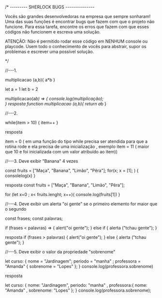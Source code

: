 /* --------- SHERLOCK BUGS --------------- 

Vocês são grandes desenvolvedoras na empresa que sempre sonharam! Uma das suas funções é 
encontrar bugs que fazem com que o projeto não funcione. Para essa tarefa, encontre os erros que fazem com que esses códigos não funcionem e escreva uma solução.

ATENÇÃO: Não é permitido rodar esse código em NENHUM console ou playcode. Usem todo o conhecimento
de vocês para abstrair, supor os problemas e escrever uma possível solução.

*/


//---1.

multiplicacao (a,b){
     a*b
}


let a = 1
let b = 2

multiplicacao(a*b) => {
    console.log(multiplicação);  
}
resposta 
function multiplicacao (a,b){
    return a*b
}


//---2. 

while(item > 10) {
    item++
}

resposta 

item = 0 ( em uma função do tipo while precisa ser atendida para que a rotina rode e ela precisa de uma inicialização , exemplo item = 11 ( maior que 10 e foi inicializada com um valor atribuído ao item))

//---3. Deve exibir "Banana" 4 vezes

const fruits = ["Maça", "Banana", "Limão", "Pêra"];
for(x; x = [1]; ) {
    consolelog(x)
}

resposta
const fruits = ["Maça", "Banana", "Limão", "Pêra"];

for (let x=0 ; x< fruits.lenght; x++){
    console.log(fruits[1])
}

//---4. Deve exibir um alerta "oi gente" se o primeiro elemento for maior que o segundo

const frases; 
const palavras;

if (frases < palavras) => {
    alert("oi gente");
} else if {
    alerta ("tchau gente");
}

resposta 
if (frases > palavras) {
    alert("oi gente");
} else {
    alerta ("tchau gente");
}



//---5. Deve exibir o valor da propriedade "sobrenome"


let curso: {
  nome = "Jardinagem";
  periodo = "manha" ;
  professora = "Amanda" {
      sobrenome = "Lopes"
  };
}
console.log(professora.sobrenome)

resposta 

let curso: {
  nome: "Jardinagem",
  periodo: "manha" ,
  professora:{
      nome: "Amanda" ,
      sobrenome: "Lopes"
  };
}
console.log(professora.sobrenome);
